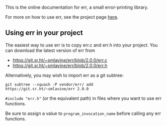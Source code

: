 This is the online documentation for err, a small error-printing
library.

For more on how to use err, see the project page [here][sr.ht].

## Using err in your project

The easiest way to use err is to copy err.c and err.h into your project.
You can download the latest version of err from

- <https://git.sr.ht/~smlavine/err/blob/2.0.0/err.c>
- <https://git.sr.ht/~smlavine/err/blob/2.0.0/err.h>

Alternatively, you may wish to import err as a git subtree:

```
git subtree --squash -P vendor/err/ add https://git.sr.ht/~smlavine/err 2.0.0
```

`#include "err.h"` (or the equivalent path) in files where you want to use err functions.

Be sure to assign a value to `program_invocation_name` before calling
any err functions.

[sr.ht]: https://sr.ht/~smlavine/err

